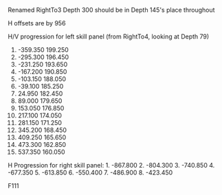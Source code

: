 Renamed RightTo3
Depth 300 should be in Depth 145's place throughout

H offsets are by 956

H/V progression for left skill panel (from RightTo4, looking at Depth 79)
1. -359.350  199.250
2. -295.300  196.450
3. -231.250  193.650
4. -167.200  190.850
5. -103.150  188.050
6. -39.100  185.250
7. 24.950  182.450
8. 89.000  179.650
9. 153.050  176.850
10. 217.100  174.050
11. 281.150  171.250
12. 345.200  168.450
13. 409.250  165.650
14. 473.300  162.850
15. 537.350  160.050

H Progression for right skill panel:
	1. -867.800
	2. -804.300
	3. -740.850
	4. -677.350
	5. -613.850
	6. -550.400
	7. -486.900
	8. -423.450

F111
